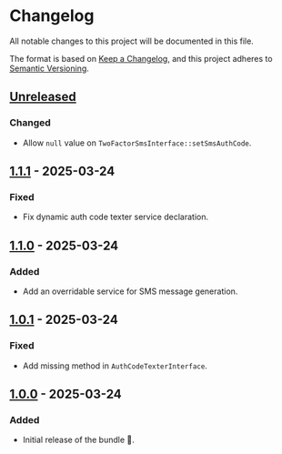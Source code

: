 # Changelog

All notable changes to this project will be documented in this file.

The format is based on [Keep a Changelog](https://keepachangelog.com/en/1.1.0/),
and this project adheres to [Semantic Versioning](https://semver.org/spec/v2.0.0.html).

## [Unreleased]

### Changed

- Allow `null` value on `TwoFactorSmsInterface::setSmsAuthCode`.

## [1.1.1] - 2025-03-24

### Fixed

- Fix dynamic auth code texter service declaration.

## [1.1.0] - 2025-03-24

### Added

- Add an overridable service for SMS message generation.

## [1.0.1] - 2025-03-24

### Fixed

- Add missing method in `AuthCodeTexterInterface`.

## [1.0.0] - 2025-03-24

### Added

- Initial release of the bundle 🎉.

[Unreleased]: https://github.com/umanit/2fa-sms/compare/1.1.1...HEAD

[1.1.1]: https://github.com/umanit/2fa-sms/compare/1.1.0...1.1.1

[1.1.0]: https://github.com/umanit/2fa-sms/compare/1.0.1...1.1.0

[1.0.1]: https://github.com/umanit/2fa-sms/compare/1.0.0...1.0.1

[1.0.0]: https://github.com/umanit/2fa-sms/releases/tag/1.0.0
